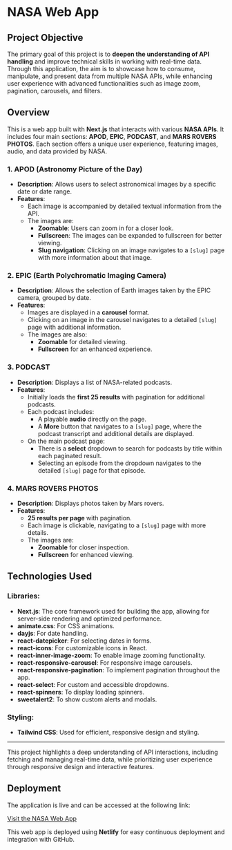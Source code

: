 # NASA Web App

## Project Objective
The primary goal of this project is to **deepen the understanding of API handling** and improve technical skills in working with real-time data. Through this application, the aim is to showcase how to consume, manipulate, and present data from multiple NASA APIs, while enhancing user experience with advanced functionalities such as image zoom, pagination, carousels, and filters.

## Overview
This is a web app built with **Next.js** that interacts with various **NASA APIs**. It includes four main sections: **APOD**, **EPIC**, **PODCAST**, and **MARS ROVERS PHOTOS**. Each section offers a unique user experience, featuring images, audio, and data provided by NASA.

### 1. APOD (Astronomy Picture of the Day)
- **Description**: Allows users to select astronomical images by a specific date or date range.
- **Features**:
  - Each image is accompanied by detailed textual information from the API.
  - The images are:
    - **Zoomable**: Users can zoom in for a closer look.
    - **Fullscreen**: The images can be expanded to fullscreen for better viewing.
    - **Slug navigation**: Clicking on an image navigates to a `[slug]` page with more information about that image.

### 2. EPIC (Earth Polychromatic Imaging Camera)
- **Description**: Allows the selection of Earth images taken by the EPIC camera, grouped by date.
- **Features**:
  - Images are displayed in a **carousel** format.
  - Clicking on an image in the carousel navigates to a detailed `[slug]` page with additional information.
  - The images are also:
    - **Zoomable** for detailed viewing.
    - **Fullscreen** for an enhanced experience.

### 3. PODCAST
- **Description**: Displays a list of NASA-related podcasts.
- **Features**:
  - Initially loads the **first 25 results** with pagination for additional podcasts.
  - Each podcast includes:
    - A playable **audio** directly on the page.
    - A **More** button that navigates to a `[slug]` page, where the podcast transcript and additional details are displayed.
  - On the main podcast page:
    - There is a **select** dropdown to search for podcasts by title within each paginated result.
    - Selecting an episode from the dropdown navigates to the detailed `[slug]` page for that episode.

### 4. MARS ROVERS PHOTOS
- **Description**: Displays photos taken by Mars rovers.
- **Features**:
  - **25 results per page** with pagination.
  - Each image is clickable, navigating to a `[slug]` page with more details.
  - The images are:
    - **Zoomable** for closer inspection.
    - **Fullscreen** for enhanced viewing.

## Technologies Used

### Libraries:
- **Next.js**: The core framework used for building the app, allowing for server-side rendering and optimized performance.
- **animate.css**: For CSS animations.
- **dayjs**: For date handling.
- **react-datepicker**: For selecting dates in forms.
- **react-icons**: For customizable icons in React.
- **react-inner-image-zoom**: To enable image zooming functionality.
- **react-responsive-carousel**: For responsive image carousels.
- **react-responsive-pagination**: To implement pagination throughout the app.
- **react-select**: For custom and accessible dropdowns.
- **react-spinners**: To display loading spinners.
- **sweetalert2**: To show custom alerts and modals.

### Styling:
- **Tailwind CSS**: Used for efficient, responsive design and styling.

---

This project highlights a deep understanding of API interactions, including fetching and managing real-time data, while prioritizing user experience through responsive design and interactive features.

## Deployment

The application is live and can be accessed at the following link:

[Visit the NASA Web App](https://luminous-piroshki-829125.netlify.app/)

This web app is deployed using **Netlify** for easy continuous deployment and integration with GitHub.
